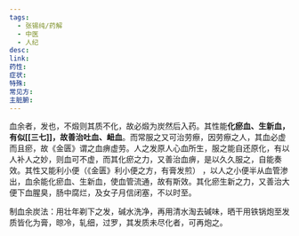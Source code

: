 ```yaml
---
tags:
  - 张锡纯/药解
  - 中医
  - 人纪
desc: 
link: 
药性: 
症状: 
特殊: 
常见方: 
主脏腑:
---
```


血余者，发也，不煅则其质不化，故必煅为炭然后入药。其性能**化瘀血、生新血，有似[[三七]]，故善治吐血、衄血**。而常服之又可治劳瘵，因劳瘵之人，其血必虚而且瘀，故《金匮》谓之血痹虚劳。人之发原人心血所生，服之能自还原化，有以人补人之妙，则血可不虚，而其化瘀之力，又善治血痹，是以久久服之，自能奏效。其性又能利小便（《金匮》利小便之方，有膏发煎） ，以人之小便半从血管渗出，血余能化瘀血、生新血，使血管流通，故有斯效。其化瘀生新之力，又善治大便下血腥臭，肠中腐烂，及女子月信闭塞，不以时至。


制血余炭法：用壮年剃下之发，碱水洗净，再用清水淘去碱味，晒干用铁锅炮至发质皆化为膏，晾冷，轧细，过罗，其发质未尽化者，可再炮之。
